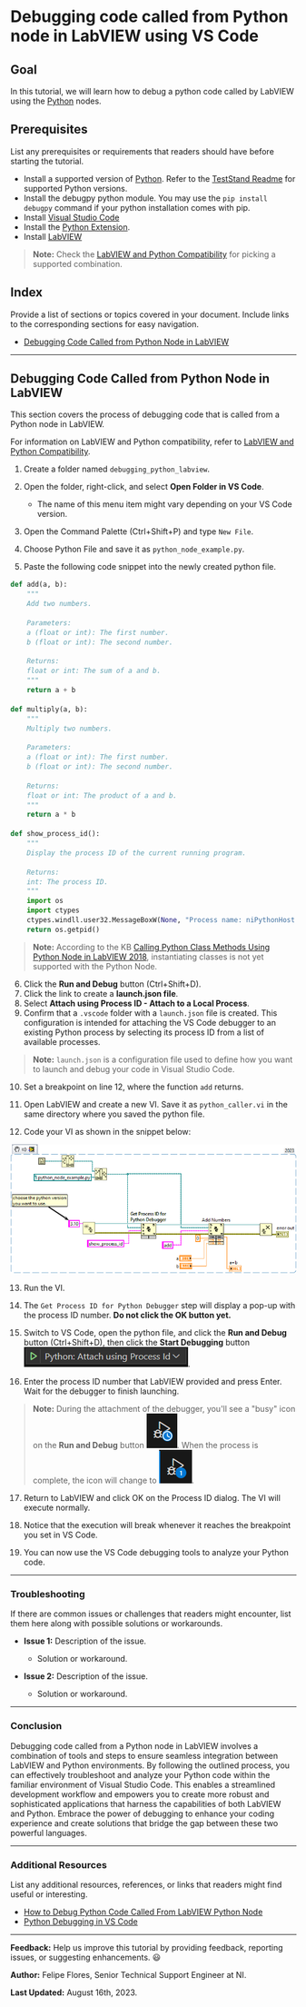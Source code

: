 # Debugging code called from Python node in LabVIEW using VS Code

## Goal

In this tutorial, we will learn how to debug a python code called by LabVIEW using the [Python](https://www.ni.com/docs/en-US/bundle/labview-api-ref/page/menus/categories/computer/python-node-mnu.html) nodes.

## Prerequisites

List any prerequisites or requirements that readers should have before starting the tutorial.

- Install a supported version of [Python](https://www.python.org/downloads/). Refer to the [TestStand Readme](https://www.ni.com/pdf/manuals/teststand-2022-q4.html#:~:text=Python%20Support,3.6%20or%20earlier) for supported Python versions.
- Install the debugpy python module. You may use the `pip install debugpy` command if your python installation comes with pip.
- Install [Visual Studio Code](https://code.visualstudio.com/download)
- Install the [Python Extension](https://marketplace.visualstudio.com/items?itemName=ms-python.python).
- Install [LabVIEW](https://www.ni.com/en/support/downloads/software-products/download.labview.html#487445)

> **Note:** Check the [LabVIEW and Python Compatibility](https://www.ni.com/en/support/documentation/supplemental/18/installing-python-for-calling-python-code.html#:~:text=Additional%20Resources-,LabVIEW%20and%20Python%20Compatibility,-Use%20the%20following) for picking a supported combination.

## Index

Provide a list of sections or topics covered in your document. Include links to the corresponding sections for easy navigation.

- [Debugging Code Called from Python Node in LabVIEW](#debugging-code-called-from-python-node-in-labview)

---

## Debugging Code Called from Python Node in LabVIEW

This section covers the process of debugging code that is called from a Python node in LabVIEW.

For information on LabVIEW and Python compatibility, refer to [LabVIEW and Python Compatibility](https://www.ni.com/en/support/documentation/supplemental/18/installing-python-for-calling-python-code.html).

1. Create a folder named `debugging_python_labview`.
2. Open the folder, right-click, and select **Open Folder in VS Code**.
    - The name of this menu item might vary depending on your VS Code version.

3. Open the Command Palette (Ctrl+Shift+P) and type `New File`.
4. Choose Python File and save it as `python_node_example.py`.
5. Paste the following code snippet into the newly created python file.

```Python
def add(a, b):
    """
    Add two numbers.

    Parameters:
    a (float or int): The first number.
    b (float or int): The second number.

    Returns:
    float or int: The sum of a and b.
    """
    return a + b

def multiply(a, b):
    """
    Multiply two numbers.

    Parameters:
    a (float or int): The first number.
    b (float or int): The second number.

    Returns:
    float or int: The product of a and b.
    """
    return a * b

def show_process_id():
    """
    Display the process ID of the current running program.

    Returns:
    int: The process ID.
    """
    import os
    import ctypes
    ctypes.windll.user32.MessageBoxW(None, "Process name: niPythonHost.exe and Process ID: " + str(os.getpid()), "Attach debugger", 0)
    return os.getpid()

```

> **Note:** According to the KB [Calling Python Class Methods Using Python Node in LabVIEW 2018](https://knowledge.ni.com/KnowledgeArticleDetails?id=kA00Z0000019UFmSAM&l=en-US), instantiating classes is not yet supported with the Python Node.

6. Click the **Run and Debug** button (Ctrl+Shift+D).
7. Click the link to create a **launch.json file**.
8. Select **Attach using Process ID - Attach to a Local Process**.
9. Confirm that a `.vscode` folder with a `launch.json` file is created. This configuration is intended for attaching the VS Code debugger to an existing Python process by selecting its process ID from a list of available processes.

> **Note:** `launch.json` is a configuration file used to define how you want to launch and debug your code in Visual Studio Code.

10. Set a breakpoint on line 12, where the function `add` returns.

11. Open LabVIEW and create a new VI. Save it as `python_caller.vi` in the same directory where you saved the python file.

12. Code your VI as shown in the snippet below:

<p align="center">
  <img src="../images/labview_vi.png" />
</p>

13. Run the VI.

14. The `Get Process ID for Python Debugger` step will display a pop-up with the process ID number. **Do not click the OK button yet.**

15. Switch to VS Code, open the python file, and click the **Run and Debug** button (Ctrl+Shift+D), then click the **Start Debugging** button ![Start Debugging](../images/start_debugging.png).

16. Enter the process ID number that LabVIEW provided and press Enter. Wait for the debugger to finish launching.

> **Note:** During the attachment of the debugger, you'll see a "busy" icon on the **Run and Debug** button ![Debugger Busy](../images/debugger_attaching.png). When the process is complete, the icon will change to ![Debugger Ready](../images/debugger_ready.png).

17. Return to LabVIEW and click OK on the Process ID dialog. The VI will execute normally.

18. Notice that the execution will break whenever it reaches the breakpoint you set in VS Code.

19. You can now use the VS Code debugging tools to analyze your Python code.

---

### Troubleshooting

If there are common issues or challenges that readers might encounter, list them here along with possible solutions or workarounds.

- **Issue 1:** Description of the issue.
    - Solution or workaround.

- **Issue 2:** Description of the issue.
    - Solution or workaround.

---

### Conclusion

Debugging code called from a Python node in LabVIEW involves a combination of tools and steps to ensure seamless integration between LabVIEW and Python environments. By following the outlined process, you can effectively troubleshoot and analyze your Python code within the familiar environment of Visual Studio Code. This enables a streamlined development workflow and empowers you to create more robust and sophisticated applications that harness the capabilities of both LabVIEW and Python. Embrace the power of debugging to enhance your coding experience and create solutions that bridge the gap between these two powerful languages.



---
### Additional Resources

List any additional resources, references, or links that readers might find useful or interesting.

- [How to Debug Python Code Called From LabVIEW Python Node](https://knowledge.ni.com/KnowledgeArticleDetails?id=kA03q0000019hP1CAI&l=en-US#:~:text=On%20LabVIEW%20side%2C%20put%20a,choose%20the%20NIPythonHost.exe%20process.)
- [Python Debugging in VS Code](https://code.visualstudio.com/docs/python/debugging)


---

**Feedback:** Help us improve this tutorial by providing feedback, reporting issues, or suggesting enhancements. :smiley:

**Author:** Felipe Flores, Senior Technical Support Engineer at NI.

**Last Updated:** August 16th, 2023.
